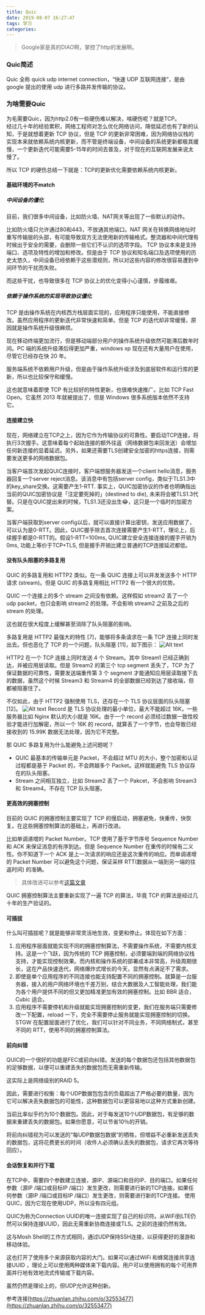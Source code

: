 ```yaml
---
title: Quic
date: 2019-08-07 16:27:47
tags: 学习
categories:
---
```

>Google家是真的DIAO啊，掌控了http的发展啊。

### Quic简述
Quic 全称 quick udp internet connection，“快速 UDP 互联网连接”，是由 google 提出的使用 udp 进行多路并发传输的协议。

### 为啥需要Quic
为毛需要Quic，因为http2.0有一些硬伤难以解决，啥硬伤呢？就是TCP。<br>
经过几十年的经验累积，网络工程师对怎么优化网络访问，降低延迟也有了新的认知，于是就想着更新 TCP 协议，但是 TCP 的更新非常困难，因为网络协议栈的实现本来就依赖系统内核更新，而不管是终端设备，中间设备的系统更新都极其缓慢，一个更新迭代可能需要5-15年的时间去普及，对于现在的互联网发展来说太慢了。

所以 TCP 的硬伤总结一下就是：TCP的更新优化需要依赖系统内核更新。


#### 基础环境的不match
##### 中间设备的僵化
目前，我们很多中间设备，比如防火墙、NAT网关等出现了一些默认的动作。

比如防火墙只允许通过80和443，不放通其他端口。NAT 网关在转换网络地址时重写传输层的头部，有可能导致双方无法使用新的传输格式。整流器和中间代理有时候出于安全的需要，会删除一些它们不认识的选项字段。
TCP 协议本来是支持端口、选项及特性的增加和修改。但是由于 TCP 协议和知名端口及选项使用的历史太悠久，中间设备已经依赖于这些潜规则，所以对这些内容的修改很容易遭到中间环节的干扰而失败。

而这些干扰，也导致很多在 TCP 协议上的优化变得小心谨慎，步履维艰。

##### 依赖于操作系统的实现导致协议僵化
TCP 是由操作系统在内核西方栈层面实现的，应用程序只能使用，不能直接修改。虽然应用程序的更新迭代非常快速和简单。但是 TCP 的迭代却非常缓慢，原因就是操作系统升级很麻烦。

现在移动终端更加流行，但是移动端部分用户的操作系统升级依然可能滞后数年时间。PC 端的系统升级滞后得更加严重，windows xp 现在还有大量用户在使用，尽管它已经存在快 20 年。

服务端系统不依赖用户升级，但是由于操作系统升级涉及到底层软件和运行库的更新，所以也比较保守和缓慢。

这也就意味着即使 TCP 有比较好的特性更新，也很难快速推广。比如 TCP Fast Open。它虽然 2013 年就被提出了，但是 Windows 很多系统版本依然不支持它。
#### 连接建立快
现在，网络建立在TCP之上，因为它作为传输协议的可靠性。要启动TCP连接，将执行3次握手。这意味着每个起始连接的额外往返（网络数据包来回发送）会增加任何新连接的显着延迟。另外，如果还需要TLS创建安全加密的https连接，则需要发送更多的网络数据包。

当客户端首次发起QUIC连接时，客户端想服务器发送一个client hello消息，服务器回复一个server reject消息。该消息中有包括server config，类似于TLS1.3中的key_share交换。这需要产生1-RTT. 事实上，QUIC加密协议的作者也明确指出当前的QUIC加密协议是「注定要死掉的」(destined to die), 未来将会被TLS1.3代替。只是在QUIC提出来的时候，TLS1.3还没出生😂，这只是一个临时的加密方案。

当客户端获取到server config以后，就可以直接计算出密钥，发送应用数据了，可以认为是0-RTT。因此，QUIC握手除去首次连接需要产生1-RTT，理论上，后续握手都是0-RTT的。假设1-RTT=100ms, QUIC建立安全连接连接的握手开销为0ms, 功能上等价于TCP+TLS, 但是握手开销比建立普通的TCP连接延迟都低。

#### 没有队头阻塞的多路复用
QUIC 的多路复用和 HTTP2 类似。在一条 QUIC 连接上可以并发发送多个 HTTP 请求 (stream)。但是 QUIC 的多路复用相比 HTTP2 有一个很大的优势。

QUIC 一个连接上的多个 stream 之间没有依赖。这样假如 stream2 丢了一个 udp packet，也只会影响 stream2 的处理。不会影响 stream2 之前及之后的 stream 的处理。

这也就在很大程度上缓解甚至消除了队头阻塞的影响。

多路复用是 HTTP2 最强大的特性 [7]，能够将多条请求在一条 TCP 连接上同时发出去。但也恶化了 TCP 的一个问题，队头阻塞 [11]，如下图示：
![Alt text](image.png)

HTTP2 在一个 TCP 连接上同时发送 4 个 Stream。其中 Stream1 已经正确到达，并被应用层读取。但是 Stream2 的第三个 tcp segment 丢失了，TCP 为了保证数据的可靠性，需要发送端重传第 3 个 segment 才能通知应用层读取接下去的数据，虽然这个时候 Stream3 和 Stream4 的全部数据已经到达了接收端，但都被阻塞住了。

不仅如此，由于 HTTP2 强制使用 TLS，还存在一个 TLS 协议层面的队头阻塞 [12]。
![Alt text](image-1.png)
Record 是 TLS 协议处理的最小单位，最大不能超过 16K，一些服务器比如 Nginx 默认的大小就是 16K。由于一个 record 必须经过数据一致性校验才能进行加解密，所以一个 16K 的 record，就算丢了一个字节，也会导致已经接收到的 15.99K 数据无法处理，因为它不完整。

那 QUIC 多路复用为什么能避免上述问题呢？

+ QUIC 最基本的传输单元是 Packet，不会超过 MTU 的大小，整个加密和认证过程都是基于 Packet 的，不会跨越多个 Packet。这样就能避免 TLS 协议存在的队头阻塞。
+ Stream 之间相互独立，比如 Stream2 丢了一个 Pakcet，不会影响 Stream3 和 Stream4。不存在 TCP 队头阻塞。

#### 更高效的拥塞控制

目前的 QUIC 的拥塞控制主要实现了 TCP 的慢启动，拥塞避免，快重传，快恢复。在这些拥塞控制算法的基础上，再进行改进。

比如单调递增的 Packet Number。TCP 使用了基于字节序号 Sequence Number 和 ACK 来保证消息的有序到达。但是 Sequence Number 在重传的时候有二义性。你不知道下一个 ACK 是上一次请求的响应还是这次重传的响应。而单调递增的 Packet Number 可以避免这个问题，保证采样 RTT(数据从一端到另一端的往返时间) 的准确。

> 具体改进可以参考[这篇文章](https://zhuanlan.zhihu.com/p/32553477)

QUIC 拥塞控制算法主要重新实现了一遍 TCP 的算法，毕竟 TCP 的算法是经过几十年的生产验证的。

#### 可插拔

什么叫可插拔呢？就是能够非常灵活地生效，变更和停止。体现在如下方面：

1. 应用程序层面就能实现不同的拥塞控制算法，不需要操作系统，不需要内核支持。这是一个飞跃，因为传统的 TCP 拥塞控制，必须要端到端的网络协议栈支持，才能实现控制效果。而内核和操作系统的部署成本非常高，升级周期很长，这在产品快速迭代，网络爆炸式增长的今天，显然有点满足不了需求。
2. 即使是单个应用程序的不同连接也能支持配置不同的拥塞控制。就算是一台服务器，接入的用户网络环境也千差万别，结合大数据及人工智能处理，我们能为各个用户提供不同的但又更加精准更加有效的拥塞控制。比如 BBR 适合，Cubic 适合。
3. 应用程序不需要停机和升级就能实现拥塞控制的变更，我们在服务端只需要修改一下配置，reload 一下，完全不需要停止服务就能实现拥塞控制的切换。
STGW 在配置层面进行了优化，我们可以针对不同业务，不同网络制式，甚至不同的 RTT，使用不同的拥塞控制算法。

#### 前向纠错

QUIC的一个很好的功能是FEC或前向纠错。发送的每个数据包还包括其他数据包的足够数据，以便可以重建丢失的数据包而无需重新传输。

这实际上是网络级别的RAID 5。

因此，需要进行权衡：每个UDP数据包包含的负载超出了严格必要的数量，因为它可以解决丢失数据包的可能性，这种数据包可以更容易地以这种方式重新创建。

当前比率似乎约为10个数据包。因此，对于每发送10个UDP数据包，有足够的数据来重建丢失的数据包。如果你愿意，可以节省10％的开销。

将前向纠错视为可以发送的“每UDP数据包数据”的牺牲，但增益不必重新发送丢失的数据包，这将花费更长的时间（收件人必须确认丢失的数据包，请求它再次等待回应）。
#### 会话恢复和并行下载

在TCP中，需要四个参数建立连接，源IP、源端口和目的IP、目的端口。如果任何参数（源IP /端口或目标IP /端口）发生更改，则需要进行新的TCP连接。如果任何参数（源IP /端口或目标IP /端口）发生更改，则需要进行新的TCP连接。
使用QUIC，因为它现在使用UDP，所以没有四元组。

QUIC为称为Connection UUID的唯一连接实现了自己的标识符。从WiFi到LTE仍然可以保持连接UUID，因此无需重新协商连接或TLS。之前的连接仍然有效。

这与Mosh Shell的工作方式相同，通过UDP保持SSH连接，以获得更好的漫游和移动体验。

这也打开了使用多个来源获取内容的大门。如果可以通过WiFi 和蜂窝连接共享连接UUID ，理论上可以使用两种媒体来下载内容。用户可以使用拥有的每个可用界面并行地有效地流式传输或下载内容。

虽然仍然是理论上的，但UDP允许这种创新。

参考连接[https://zhuanlan.zhihu.com/p/32553477](https://zhuanlan.zhihu.com/p/32553477)